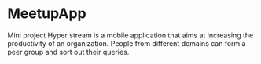 # MeetupApp
Mini project
Hyper stream is a mobile application that aims at increasing the productivity of an organization. 
People from different domains can form a peer group and sort out their queries.
